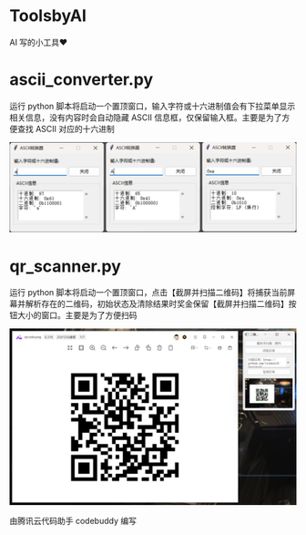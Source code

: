# ToolsbyAI
AI 写的小工具❤️

# ascii_converter.py

运行 python 脚本将启动一个置顶窗口，输入字符或十六进制值会有下拉菜单显示相关信息，没有内容时会自动隐藏 ASCII 信息框，仅保留输入框。主要是为了方便查找 ASCII 对应的十六进制

![image-20250510222426395](./img/image-20250510222426395.png)

# qr_scanner.py

运行 python 脚本将启动一个置顶窗口，点击【截屏并扫描二维码】将捕获当前屏幕并解析存在的二维码，初始状态及清除结果时奖金保留【截屏并扫描二维码】按钮大小的窗口。主要是为了方便扫码

![image-20250510222647483](./img/image-20250510222647483.png)





由腾讯云代码助手 codebuddy 编写
